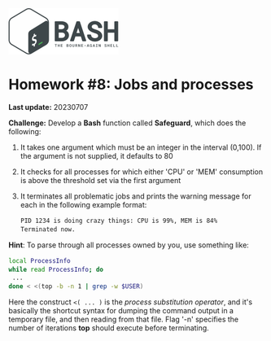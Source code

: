 ![](bash_logo.png)

# Homework #8: Jobs and processes

**Last update:** 20230707

**Challenge:** Develop a **Bash** function called **Safeguard**, which does the following:  

1. It takes one argument which must be an integer in the interval (0,100). If the argument is not supplied, it defaults to 80   

2. It checks for all processes for which either 'CPU' or 'MEM' consumption is above the threshold set via the first argument

3. It terminates all problematic jobs and prints the warning message for each in the following example format:

   ```bash
   PID 1234 is doing crazy things: CPU is 99%, MEM is 84%
   Terminated now.  
   ```

**Hint**: To parse through all processes owned by you, use something like:

```bash
local ProcessInfo
while read ProcessInfo; do
 ...  
done < <(top -b -n 1 | grep -w $USER)
```

Here the construct ```<( ... )``` is the _process substitution operator_, and it's basically the shortcut syntax for dumping the command output in a temporary file, and then reading from that file. Flag '-n' specifies the number of iterations **top** should execute before terminating.

